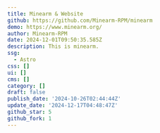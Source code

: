 ```yaml
---
title: Minearm & Website
github: https://github.com/Minearm-RPM/minearm
demo: https://www.minearm.org/
author: Minearm-RPM
date: 2024-12-01T09:50:35.585Z
description: This is minearm.
ssg:
  - Astro
css: []
ui: []
cms: []
category: []
draft: false
publish_date: '2024-10-26T02:44:44Z'
update_date: '2024-12-17T04:48:47Z'
github_star: 5
github_fork: 1
---
```

